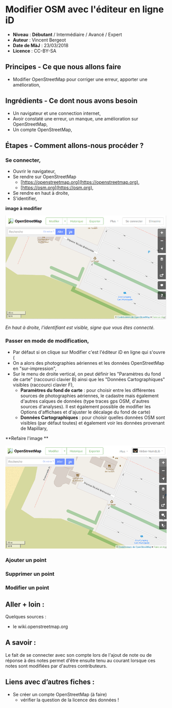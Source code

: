 # Modifier OSM avec l'éditeur en ligne iD

- **Niveau** : **Débutant** / Intermédiaire / Avancé / Expert
- **Auteur** : Vincent Bergeot
- **Date de MàJ** : 23/03/2018
- **Licence** : CC-BY-SA

## Principes - Ce que nous allons faire

- Modifier OpenStreetMap pour corriger une erreur, apporter une amélioration,

## Ingrédients - Ce dont nous avons besoin

- Un navigateur et une connection internet,
- Avoir constaté une erreur, un manque, une amélioration sur OpenStreetMap,
- Un compte OpenStreetMap,


## Étapes - Comment allons-nous procéder ?

### Se connecter,

- Ouvrir le navigateur,
- Se rendre sur OpenStreetMap
    - [https://openstreetmap.org](https://openstreetmap.org),
    - [https://osm.org](https://osm.org),
- Se rendre en haut à droite,
- S'identifier,

**image à modifier**

![](medias/osm-ajout-note/note-1.gif)

*En haut à droite, l'identifiant est visible, signe que vous êtes connecté.*

### Passer en mode de modification,

- Par défaut si on clique sur Modifier c'est l'éditeur iD en ligne qui s'ouvre (
- On a alors des photographies aériennes et les données OpenStreetMap en "sur-impression",
- Sur le menu de droite vertical, on peut définir les "Paramètres du fond de carte" (raccourci clavier B) ainsi que les "Données Cartographiques" visibles (raccourci clavier F),
    - **Paramètres du fond de carte** : pour choisir entre les différentes sources de photographies aériennes, le cadastre mais également d'autres calques de données (type traces gps OSM, d'autres sources d'analyses). Il est également possible de modifier les Options d'affichaes et d'ajuster le décalage du fond de carte)
    - **Données Cartographiques** : pour choisir quelles données OSM sont visibles (par défaut toutes) et également voir les données provenant de Mapillary,

**Refaire l'image
**

![](medias/osm-ajout-note/note-2.gif)

### Ajouter un point



### Supprimer un point



### Modifier un point



## Aller + loin : 
Quelques sources : 

- le wiki.openstreetmap.org

## A savoir : 

Le fait de se connecter avec son compte lors de l'ajout de note ou de réponse à des notes permet d'être ensuite tenu au courant lorsque ces notes sont modifiées par d'autres contributeurs.

## Liens avec d’autres fiches : 

- Se créer un compte OpenStreetMap (à faire)
    - vérifier la question de la licence des données !

